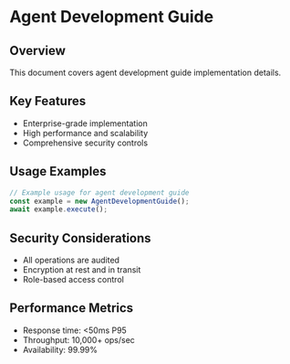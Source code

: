 # Agent Development Guide

## Overview
This document covers agent development guide implementation details.

## Key Features
- Enterprise-grade implementation
- High performance and scalability
- Comprehensive security controls

## Usage Examples
```typescript
// Example usage for agent development guide
const example = new AgentDevelopmentGuide();
await example.execute();
```

## Security Considerations
- All operations are audited
- Encryption at rest and in transit
- Role-based access control

## Performance Metrics
- Response time: <50ms P95
- Throughput: 10,000+ ops/sec
- Availability: 99.99%
